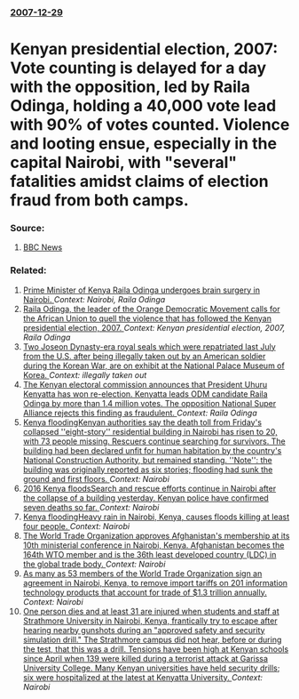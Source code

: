 ### [2007-12-29](/news/2007/12/29/index.md)

#  Kenyan presidential election, 2007: Vote counting is delayed for a day with the opposition, led by Raila Odinga, holding a 40,000 vote lead with 90% of votes counted. Violence and looting ensue, especially in the capital Nairobi, with "several" fatalities amidst claims of election fraud from both camps. 




### Source:

1. [BBC News](http://news.bbc.co.uk/1/hi/world/africa/7163823.stm)

### Related:

1. [Prime Minister of Kenya Raila Odinga undergoes brain surgery in Nairobi. ](/news/2010/06/29/prime-minister-of-kenya-raila-odinga-undergoes-brain-surgery-in-nairobi.md) _Context: Nairobi, Raila Odinga_
2. [ Raila Odinga, the leader of the Orange Democratic Movement calls for the African Union to quell the violence that has followed the Kenyan presidential election, 2007. ](/news/2008/02/3/raila-odinga-the-leader-of-the-orange-democratic-movement-calls-for-the-african-union-to-quell-the-violence-that-has-followed-the-kenyan-p.md) _Context: Kenyan presidential election, 2007, Raila Odinga_
3. [Two Joseon Dynasty-era royal seals which were repatriated last July from the U.S. after being illegally taken out by an American soldier during the Korean War, are on exhibit at the National Palace Museum of Korea. ](/news/2017/08/18/two-joseon-dynasty-era-royal-seals-which-were-repatriated-last-july-from-the-u-s-after-being-illegally-taken-out-by-an-american-soldier-dur.md) _Context: illegally taken out_
4. [The Kenyan electoral commission announces that President Uhuru Kenyatta has won re-election. Kenyatta leads ODM candidate Raila Odinga by more than 1.4 million votes. The opposition National Super Alliance rejects this finding as fraudulent. ](/news/2017/08/11/the-kenyan-electoral-commission-announces-that-president-uhuru-kenyatta-has-won-re-election-kenyatta-leads-odm-candidate-raila-odinga-by-mo.md) _Context: Raila Odinga_
5. [Kenya floodingKenyan authorities say the death toll from Friday's collapsed ''eight-story'' residential building in Nairobi has risen to 20, with 73 people missing. Rescuers continue searching for survivors. The building had been declared unfit for human habitation by the country's National Construction Authority, but remained standing. ''Note'': the building was originally reported as six stories; flooding had sunk the ground and first floors. ](/news/2016/05/1/kenya-floodingpkenyan-authorities-say-the-death-toll-from-friday-s-collapsed-eight-story-residential-building-in-nairobi-has-risen-to-20.md) _Context: Nairobi_
6. [2016 Kenya floodsSearch and rescue efforts continue in Nairobi after the collapse of a building yesterday. Kenyan police have confirmed seven deaths so far. ](/news/2016/04/30/2016-kenya-floodspsearch-and-rescue-efforts-continue-in-nairobi-after-the-collapse-of-a-building-yesterday-kenyan-police-have-confirmed-sev.md) _Context: Nairobi_
7. [Kenya floodingHeavy rain in Nairobi, Kenya, causes floods killing at least four people. ](/news/2016/04/29/kenya-floodingpheavy-rain-in-nairobi-kenya-causes-floods-killing-at-least-four-people.md) _Context: Nairobi_
8. [The World Trade Organization approves Afghanistan's membership at its 10th ministerial conference in Nairobi, Kenya. Afghanistan becomes the 164th WTO member and is  the 36th least developed country (LDC) in the global trade body. ](/news/2015/12/17/the-world-trade-organization-approves-afghanistan-s-membership-at-its-10th-ministerial-conference-in-nairobi-kenya-afghanistan-becomes-the.md) _Context: Nairobi_
9. [As many as 53 members of the World Trade Organization  sign an agreement in Nairobi, Kenya, to remove import tariffs on 201 information technology products that account for  trade of $1.3 trillion annually. ](/news/2015/12/16/as-many-as-53-members-of-the-world-trade-organization-sign-an-agreement-in-nairobi-kenya-to-remove-import-tariffs-on-201-information-tech.md) _Context: Nairobi_
10. [One person dies and at least 31 are injured when students and staff at Strathmore University in Nairobi, Kenya, frantically try to escape after hearing nearby gunshots during an "approved safety and security simulation drill." The Strathmore campus did not hear, before or during the test, that this  was a drill. Tensions have been high at Kenyan schools since April when 139 were killed during a terrorist attack at Garissa University College. Many Kenyan universities have held security drills; six were hospitalized at the latest at Kenyatta University. ](/news/2015/11/30/one-person-dies-and-at-least-31-are-injured-when-students-and-staff-at-strathmore-university-in-nairobi-kenya-frantically-try-to-escape-af.md) _Context: Nairobi_
